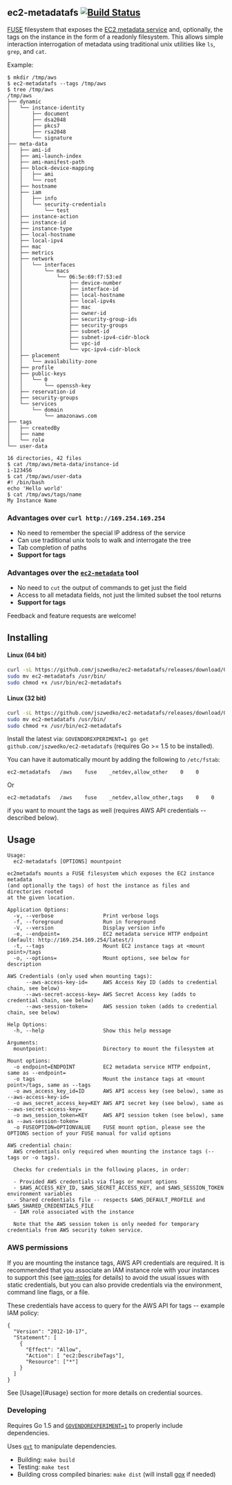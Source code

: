 ## ec2-metadatafs [![Build Status](https://travis-ci.org/jszwedko/ec2-metadatafs.svg?branch=master)](https://travis-ci.org/jszwedko/ec2-metadatafs)

[FUSE](https://github.com/libfuse/libfuse) filesystem that exposes the [EC2
metadata
service](http://docs.aws.amazon.com/AWSEC2/latest/UserGuide/ec2-instance-metadata.html)
and, optionally, the tags on the instance in the form of a readonly filesystem.
This allows simple interaction interrogation of metadata using traditional unix
utilities like `ls`, `grep`, and `cat`.

Example:
```
$ mkdir /tmp/aws
$ ec2-metadatafs --tags /tmp/aws
$ tree /tmp/aws
/tmp/aws
├── dynamic
│   └── instance-identity
│       ├── document
│       ├── dsa2048
│       ├── pkcs7
│       ├── rsa2048
│       └── signature
├── meta-data
│   ├── ami-id
│   ├── ami-launch-index
│   ├── ami-manifest-path
│   ├── block-device-mapping
│   │   ├── ami
│   │   └── root
│   ├── hostname
│   ├── iam
│   │   ├── info
│   │   └── security-credentials
│   │       └── test
│   ├── instance-action
│   ├── instance-id
│   ├── instance-type
│   ├── local-hostname
│   ├── local-ipv4
│   ├── mac
│   ├── metrics
│   ├── network
│   │   └── interfaces
│   │       └── macs
│   │           └── 06:5e:69:f7:53:ed
│   │               ├── device-number
│   │               ├── interface-id
│   │               ├── local-hostname
│   │               ├── local-ipv4s
│   │               ├── mac
│   │               ├── owner-id
│   │               ├── security-group-ids
│   │               ├── security-groups
│   │               ├── subnet-id
│   │               ├── subnet-ipv4-cidr-block
│   │               ├── vpc-id
│   │               └── vpc-ipv4-cidr-block
│   ├── placement
│   │   └── availability-zone
│   ├── profile
│   ├── public-keys
│   │   └── 0
│   │       └── openssh-key
│   ├── reservation-id
│   ├── security-groups
│   └── services
│       └── domain
│           └── amazonaws.com
├── tags
│   ├── createdBy
│   ├── name
│   └── role
└── user-data

16 directories, 42 files
$ cat /tmp/aws/meta-data/instance-id
i-123456
$ cat /tmp/aws/user-data
#! /bin/bash
echo 'Hello world'
$ cat /tmp/aws/tags/name
My Instance Name
```

### Advantages over `curl http://169.254.169.254`

* No need to remember the special IP address of the service
* Can use traditional unix tools to walk and interrogate the tree
* Tab completion of paths
* **Support for tags**

### Advantages over the [`ec2-metadata`](http://aws.amazon.com/code/1825) tool

* No need to `cut` the output of commands to get just the field
* Access to all metadata fields, not just the limited subset the tool returns
* **Support for tags**

Feedback and feature requests are welcome!

## Installing

#### Linux (64 bit)

```bash
curl -sL https://github.com/jszwedko/ec2-metadatafs/releases/download/0.1.0/linux_amd64 > ec2-metadatafs
sudo mv ec2-metadatafs /usr/bin/
sudo chmod +x /usr/bin/ec2-metadatafs
```

#### Linux (32 bit)

```bash
curl -sL https://github.com/jszwedko/ec2-metadatafs/releases/download/0.1.0/linux_386 > ec2-metadatafs
sudo mv ec2-metadatafs /usr/bin/
sudo chmod +x /usr/bin/ec2-metadatafs
```

Install the latest via: `GOVENDOREXPERIMENT=1 go get
github.com/jszwedko/ec2-metadatafs` (requires Go >= 1.5 to be installed).

You can have it automatically mount by adding the following to `/etc/fstab`:

`ec2-metadatafs   /aws    fuse    _netdev,allow_other    0    0`

Or

`ec2-metadatafs   /aws    fuse    _netdev,allow_other,tags    0    0`

if you want to mount the tags as well (requires AWS API credentials -- described below).

## Usage

```
Usage:
  ec2-metadatafs [OPTIONS] mountpoint

ec2metadafs mounts a FUSE filesystem which exposes the EC2 instance metadata
(and optionally the tags) of host the instance as files and directories rooted
at the given location.

Application Options:
  -v, --verbose                Print verbose logs
  -f, --foreground             Run in foreground
  -V, --version                Display version info
  -e, --endpoint=              EC2 metadata service HTTP endpoint (default: http://169.254.169.254/latest/)
  -t, --tags                   Mount EC2 instance tags at <mount point>/tags
  -o, --options=               Mount options, see below for description

AWS Credentials (only used when mounting tags):
      --aws-access-key-id=     AWS Access Key ID (adds to credential chain, see below)
      --aws-secret-access-key= AWS Secret Access key (adds to credential chain, see below)
      --aws-session-token=     AWS session token (adds to credential chain, see below)

Help Options:
  -h, --help                   Show this help message

Arguments:
  mountpoint:                  Directory to mount the filesystem at

Mount options:
  -o endpoint=ENDPOINT         EC2 metadata service HTTP endpoint, same as --endpoint=
  -o tags                      Mount the instance tags at <mount point>/tags, same as --tags
  -o aws_access_key_id=ID      AWS API access key (see below), same as --aws-access-key-id=
  -o aws_secret_access_key=KEY AWS API secret key (see below), same as --aws-secret-access-key=
  -o aws_session_token=KEY     AWS API session token (see below), same as --aws-session-token=
  -o FUSEOPTION=OPTIONVALUE    FUSE mount option, please see the OPTIONS section of your FUSE manual for valid options

AWS credential chain:
  AWS credentials only required when mounting the instance tags (--tags or -o tags).

  Checks for credentials in the following places, in order:

  - Provided AWS credentials via flags or mount options
  - $AWS_ACCESS_KEY_ID, $AWS_SECRET_ACCESS_KEY, and $AWS_SESSION_TOKEN environment variables
  - Shared credentials file -- respects $AWS_DEFAULT_PROFILE and $AWS_SHARED_CREDENTIALS_FILE
  - IAM role associated with the instance

  Note that the AWS session token is only needed for temporary credentials from AWS security token service.
```

### AWS permissions

If you are mounting the instance tags, AWS API credentials are required. It is
recommended that you associate an IAM instance role with your instances to
support this (see
[iam-roles](http://docs.aws.amazon.com/AWSEC2/latest/UserGuide/iam-roles-for-amazon-ec2.html)
for details) to avoid the usual issues with static credentials, but you can
also provide credentials via the environment, command line flags, or a file.

These credentials have access to query for the AWS API for tags -- example IAM policy:

```
{
  "Version": "2012-10-17",
  "Statement": [
    {
      "Effect": "Allow",
      "Action": [ "ec2:DescribeTags"],
      "Resource": ["*"]
    }
  ]
}
```

See [Usage](#usage} section for more details on credential sources.

### Developing

Requires Go 1.5 and
[`GOVENDOREXPERIMENT=1`](https://docs.google.com/document/d/1Bz5-UB7g2uPBdOx-rw5t9MxJwkfpx90cqG9AFL0JAYo/edit)
to properly include dependencies.

Uses [`gvt`](https://github.com/FiloSottile/gvt) to manipulate dependencies.

- Building: `make build`
- Testing: `make test`
- Building cross compiled binaries: `make dist` (will install
  [gox](https://github.com/mitchellh/gox) if needed)
